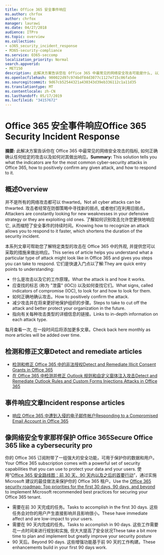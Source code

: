 ```yaml
---
title: Office 365 安全事件响应
ms.author: chrfox
author: chrfox
manager: laurawi
ms.date: 04/27/2018
audience: ITPro
ms.topic: overview
ms.collection:
- o365_security_incident_response
- M365-security-compliance
ms.service: O365-seccomp
localization_priority: Normal
search.appverid:
- MET150
description: 此解决方案告诉您在 Office 365 中最常见的网络安全攻击可能是什么, 以及如何对其进行响应
ms.openlocfilehash: 900022d97c974bdf84d3077c1127e715c06fa5de
ms.sourcegitcommit: 9d67cb52544321a430343d39eb336112c1a11d35
ms.translationtype: MT
ms.contentlocale: zh-CN
ms.lasthandoff: 05/17/2019
ms.locfileid: "34157672"
---
```

# <a name="office-365-security-incident-response"></a><span data-ttu-id="91c32-103">Office 365 安全事件响应</span><span class="sxs-lookup"><span data-stu-id="91c32-103">Office 365 Security Incident Response</span></span>

 <span data-ttu-id="91c32-104">**摘要:** 此解决方案告诉你在 Office 365 中最常见的网络安全攻击的指标, 如何正确确认任何给定的攻击以及如何对其做出响应。</span><span class="sxs-lookup"><span data-stu-id="91c32-104">**Summary:** This solution tells you what the indicators are for the most common cyber-security attacks in Office 365, how to positively confirm any given attack, and how to respond to it.</span></span>
  
## <a name="overview"></a><span data-ttu-id="91c32-105">概述</span><span class="sxs-lookup"><span data-stu-id="91c32-105">Overview</span></span>
<span data-ttu-id="91c32-106">并不是所有的网络攻击都可以 thwarted。</span><span class="sxs-lookup"><span data-stu-id="91c32-106">Not all cyber attacks can be thwarted.</span></span> <span data-ttu-id="91c32-107">攻击者经常在防御策略中寻找新的弱点, 或者他们在利用旧弱点。</span><span class="sxs-lookup"><span data-stu-id="91c32-107">Attackers are constantly looking for new weaknesses in your defensive strategy or they are exploiting old ones.</span></span> <span data-ttu-id="91c32-108">了解如何识别攻击允许您更快地响应它, 从而缩短了安全事件的持续时间。</span><span class="sxs-lookup"><span data-stu-id="91c32-108">Knowing how to recognize an attack allows you to respond to it faster, which shortens the duration of the security incident.</span></span>

<span data-ttu-id="91c32-109">本系列文章可帮助您了解特定类型的攻击在 Office 365 中的外观, 并提供您可以采取的措施来做出响应。</span><span class="sxs-lookup"><span data-stu-id="91c32-109">This series of article helps you understand what a particular type of attack might look like in Office 365 and gives you steps you can take to respond.</span></span> <span data-ttu-id="91c32-110">它们是快速入门点以了解:</span><span class="sxs-lookup"><span data-stu-id="91c32-110">They are quick entry points to understanding:</span></span>
 
- <span data-ttu-id="91c32-111">什么是攻击以及它的工作原理。</span><span class="sxs-lookup"><span data-stu-id="91c32-111">What the attack is and how it works.</span></span>
- <span data-ttu-id="91c32-112">应查找的标志 (称为 "泄露" (IOC)) 以及如何查找它们。</span><span class="sxs-lookup"><span data-stu-id="91c32-112">What signs, called indicators of compromise (IOC), to look for and how to look for them.</span></span>
- <span data-ttu-id="91c32-113">如何正确地确认攻击。</span><span class="sxs-lookup"><span data-stu-id="91c32-113">How to positively confirm the attack.</span></span>
- <span data-ttu-id="91c32-114">减少攻击并在将来更好地保护组织的步骤。</span><span class="sxs-lookup"><span data-stu-id="91c32-114">Steps to take to cut off the attack and better protect your organization in the future.</span></span>
- <span data-ttu-id="91c32-115">指向有关每种攻击类型的详细信息的链接。</span><span class="sxs-lookup"><span data-stu-id="91c32-115">Links to in-depth information on each attack type.</span></span>

<span data-ttu-id="91c32-116">每月查看一次, 在一段时间后将添加更多文章。</span><span class="sxs-lookup"><span data-stu-id="91c32-116">Check back here monthly as more articles will be added over time.</span></span>

## <a name="detect-and-remediate-articles"></a><span data-ttu-id="91c32-117">检测和修正文章</span><span class="sxs-lookup"><span data-stu-id="91c32-117">Detect and remediate articles</span></span>

- [<span data-ttu-id="91c32-118">检测和修正 Office 365 中的非法授权</span><span class="sxs-lookup"><span data-stu-id="91c32-118">Detect and Remediate Illicit Consent Grants in Office 365</span></span>](detect-and-remediate-illicit-consent-grants.md)
- [<span data-ttu-id="91c32-119">在 Office 365 中检测并修正 Outlook 规则和自定义窗体注入攻击</span><span class="sxs-lookup"><span data-stu-id="91c32-119">Detect and Remediate Outlook Rules and Custom Forms Injections Attacks in Office 365</span></span>](detect-and-remediate-outlook-rules-forms-attack.md)
 
## <a name="incident-response-articles"></a><span data-ttu-id="91c32-120">事件响应文章</span><span class="sxs-lookup"><span data-stu-id="91c32-120">Incident response articles</span></span>

- [<span data-ttu-id="91c32-121">响应 Office 365 中遭到入侵的电子邮件帐户</span><span class="sxs-lookup"><span data-stu-id="91c32-121">Responding to a Compromised Email Account in Office 365</span></span>](responding-to-a-compromised-email-account.md)

## <a name="secure-office-365-like-a-cybersecurity-pro"></a><span data-ttu-id="91c32-122">像网络安全专家那样保护 Office 365</span><span class="sxs-lookup"><span data-stu-id="91c32-122">Secure Office 365 like a cybersecurity pro</span></span>
<span data-ttu-id="91c32-123">你的 Office 365 订阅附带了一组强大的安全功能，可用于保护你的数据和用户。</span><span class="sxs-lookup"><span data-stu-id="91c32-123">Your Office 365 subscription comes with a powerful set of security capabilities that you can use to protect your data and your users.</span></span>  <span data-ttu-id="91c32-124">使用“[Office 365 安全路线图：前 30 天、90 天内以及之后的首要行动](https://support.office.com/article/Office-365-security-roadmap-Top-priorities-for-the-first-30-days-90-days-and-beyond-28c86a1c-e4dd-4aad-a2a6-c768a21cb352)”，通过实施 Microsoft 建议的最佳做法来保护你的 Office 365 租户。</span><span class="sxs-lookup"><span data-stu-id="91c32-124">Use the [Office 365 security roadmap: Top priorities for the first 30 days, 90 days, and beyond](https://support.office.com/article/Office-365-security-roadmap-Top-priorities-for-the-first-30-days-90-days-and-beyond-28c86a1c-e4dd-4aad-a2a6-c768a21cb352) to implement Microsoft recommended best practices for securing your Office 365 tenant.</span></span>
- <span data-ttu-id="91c32-125">需要在前 30 天完成的任务。</span><span class="sxs-lookup"><span data-stu-id="91c32-125">Tasks to accomplish in the first 30 days.</span></span>  <span data-ttu-id="91c32-126">这些任务会对你的用户产生直接影响并且影响很小。</span><span class="sxs-lookup"><span data-stu-id="91c32-126">These have immediate affect and are low-impact to your users.</span></span>
- <span data-ttu-id="91c32-127">需要在 90 天内完成的任务。</span><span class="sxs-lookup"><span data-stu-id="91c32-127">Tasks to accomplish in 90 days.</span></span> <span data-ttu-id="91c32-128">这些工作需要花一点时间来进行规划和实施, 但大大提高了安全状况</span><span class="sxs-lookup"><span data-stu-id="91c32-128">These take a bit more time to plan and implement but greatly improve your security posture</span></span>
- <span data-ttu-id="91c32-129">90 天后。</span><span class="sxs-lookup"><span data-stu-id="91c32-129">Beyond 90 days.</span></span> <span data-ttu-id="91c32-130">这些增强功能基于前 90 天的工作构建。</span><span class="sxs-lookup"><span data-stu-id="91c32-130">These enhancements build in your first 90 days work.</span></span>







